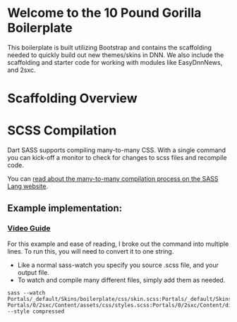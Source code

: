 # Welcome to the 10 Pound Gorilla Boilerplate

This boilerplate is built utilizing Bootstrap and contains the scaffolding needed to quickly build out new themes/skins in DNN. We also include the scaffolding and starter code for working with modules like EasyDnnNews, and 2sxc.

# Scaffolding Overview


# SCSS Compilation
Dart SASS supports compiling many-to-many CSS. With a single command you can kick-off a monitor to check for changes to scss files and recompile code.

You can [read about the many-to-many compilation process on the SASS Lang website](https://sass-lang.com/documentation/cli/dart-sass/#many-to-many-mode).

## Example implementation:

### [Video Guide](https://www.loom.com/share/a9a6e03f3a6245f5ad08e03199b3b2b9?sid=3298c06a-9bc9-44ed-825a-1b95568003fb)

For this example and ease of reading, I broke out the command into multiple lines. To run this, you will need to convert it to one string. 
- Like a normal sass-watch you specify you source .scss file, and your output file.
- To watch and compile many different files, simply add them as needed.

```
sass --watch 
Portals/_default/Skins/boilerplate/css/skin.scss:Portals/_default/Skins/boilerplate/css/skin.css 
Portals/0/2sxc/Content/assets/css/styles.scss:Portals/0/2sxc/Content/dist/styles.min.css 
--style compressed
```